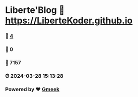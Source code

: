 # Liberte'Blog :link: https://LiberteKoder.github.io 
### :page_facing_up: [4](https://LiberteKoder.github.io/tag.html) 
### :speech_balloon: 0 
### :hibiscus: 7157 
### :alarm_clock: 2024-03-28 15:13:28 
### Powered by :heart: [Gmeek](https://github.com/Meekdai/Gmeek)
